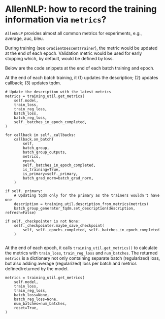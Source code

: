 
# AllenNLP: how to record the training information via `metrics`?


`AllenNLP` provides almost all common metrics for experiments, e.g., average, auc, bleu.

During training (see `GradientDescentTrainer`), the metric would be updated at the end of each epoch. Validation metric would be used for early stopping which, by default, would be defined by loss. 

Below are the code snippets at the end of each batch training and epoch.

At the end of each batch training, it (1) updates the description; (2) updates callback; (3) updates tqdm.

```
# Update the description with the latest metrics
metrics = training_util.get_metrics(
    self.model,
    train_loss,
    train_reg_loss,
    batch_loss,
    batch_reg_loss,
    self._batches_in_epoch_completed,
)

for callback in self._callbacks:
    callback.on_batch(
        self,
        batch_group,
        batch_group_outputs,
        metrics,
        epoch,
        self._batches_in_epoch_completed,
        is_training=True,
        is_primary=self._primary,
        batch_grad_norm=batch_grad_norm,
    )

if self._primary:
    # Updating tqdm only for the primary as the trainers wouldn't have one
    description = training_util.description_from_metrics(metrics)
    batch_group_generator_tqdm.set_description(description, refresh=False)

if self._checkpointer is not None:
    self._checkpointer.maybe_save_checkpoint(
        self, self._epochs_completed, self._batches_in_epoch_completed
    )


```

At the end of each epoch, it calls `training_util.get_metrics()` to calculate the metrics with `train_loss`, `train_reg_loss` and `num_batches`. The returned `metrics` is a dictionary not only containing separate batch (regularized) loss, but also adding average (regularized) loss per batch and metrics defined/returned by the model.
```
metrics = training_util.get_metrics(
    self.model,
    train_loss,
    train_reg_loss,
    batch_loss=None,
    batch_reg_loss=None,
    num_batches=num_batches,
    reset=True,
)
```


